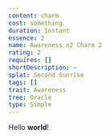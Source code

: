```yaml
---
content: charm
cost: something
duration: Instant
essence: 2
name: Awareness e2 Charm 2
rating: 2
requires: []
shortDescription: ~
splat: Second Sunrise
tags: []
trait: Awareness
tree: Oracle
type: Simple
---
```


Hello **world**!
